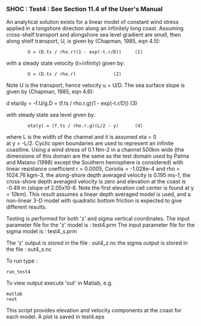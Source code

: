 ### SHOC : Test4 : See Section 11.4 of the User's Manual

An analytical solution exists for a linear model of constant 
wind stress applied in a longshore direction along an infinitely 
long coast. Assuming cross-shelf transport and alongshore sea 
level gradient are small, then along shelf transport, U, is 
given by (Chapman,  1985, eqn 4.5):

            U = (D.ts / rho.r)(1 - exp(-t.r/D))		(1)

with a steady state velocity (t=infinity) given by:

            U = (D.ts / rho.r)				(2)

Note U is the transport, hence velocity u = U/D.
The sea surface slope is given by (Chapman,  1985, eqn 4.6):

d eta/dy = -f.U/g.D = (f.ts / rho.r.g)(1 - exp(-t.r/D))	(3)

with steady state sea level given by:

            eta(y) = (f.ts / rho.r.g)(L/2 - y)		(4)

where L is the width of the channel and it is assumed eta = 0  
at y = -L/2.
Cyclic open boundaries are used to represent an infinite coastline. 
Using a wind stress of 0.1 Nm-2 in a channel 500km wide 
(the dimensions of this domain are the same as the test domain 
used by Palma and Matano (1998) except the Southern hemisphere 
is considered) with linear resistance coefficient r = 0.0005, 
Coriolis = -1.028e-4 and rho = 1024.76 kgm-3, the along-shore 
depth averaged velocity is 0.195 ms-1, the cross-shore depth 
averaged velocity is zero and elevation at the coast is -0.49 m 
(slope of 2.05x10-6. Note the first elevation cell center is 
found at y = 10km). This result assumes a linear depth averaged 
model is used, and a non-linear 3-D model with quadratic bottom 
friction is expected to give different results.

Testing is performed for both 'z' and sigma vertical coordinates.
The input parameter file for the 'z' model is : test4.prm
The input parameter file for the sigma model is : test4_s.prm

The 'z' output is stored in the file : out4_z.nc
the sigma output is stored in the file : out4_s.nc

To run type :
```
run_test4
```

To view output execute 'out' in Matlab, e.g.
```
matlab
>out
```
This script provides elevation and velocity components at
the coast for each model.
A plot is saved in test4.eps
